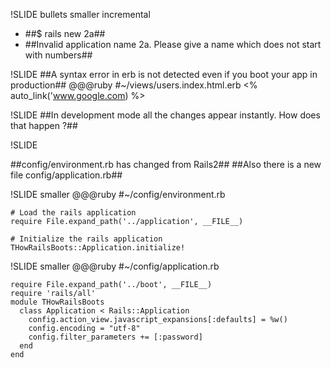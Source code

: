 !SLIDE bullets smaller incremental

* ##$ rails new 2a##
* ##Invalid application name 2a. Please give a name which does not start with numbers##

!SLIDE
##A syntax error in erb is not detected even if you boot your app in production##
    @@@ruby
    #~/views/users.index.html.erb
    <% auto_link('www.google.com) %>

!SLIDE
##In development mode all the changes appear instantly. How does that happen ?##


!SLIDE

##config/environment.rb has changed from Rails2##
##Also there is a new file config/application.rb##

!SLIDE smaller
    @@@ruby
    #~/config/environment.rb

    # Load the rails application
    require File.expand_path('../application', __FILE__)

    # Initialize the rails application
    THowRailsBoots::Application.initialize!

!SLIDE smaller
    @@@ruby
    #~/config/application.rb

    require File.expand_path('../boot', __FILE__)
    require 'rails/all'
    module THowRailsBoots
      class Application < Rails::Application
        config.action_view.javascript_expansions[:defaults] = %w()
        config.encoding = "utf-8"
        config.filter_parameters += [:password]
      end
    end
